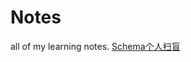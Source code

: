 # Notes

all of my learning notes.
[Schema个人扫盲](https://github.com/nondirective/Notes/blob/master/schema.md)
